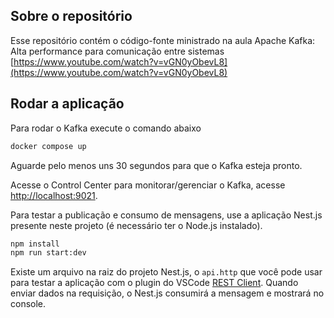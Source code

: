 ## Sobre o repositório
Esse repositório contém o código-fonte ministrado na aula Apache Kafka: Alta performance para comunicação entre sistemas [https://www.youtube.com/watch?v=vGN0yObevL8](https://www.youtube.com/watch?v=vGN0yObevL8)

## Rodar a aplicação

Para rodar o Kafka execute o comando abaixo

```bash
docker compose up
```

Aguarde pelo menos uns 30 segundos para que o Kafka esteja pronto.

Acesse o Control Center para monitorar/gerenciar o Kafka, acesse [http://localhost:9021](http://localhost:9021).

Para testar a publicação e consumo de mensagens, use a aplicação Nest.js presente neste projeto (é necessário ter o Node.js instalado).

```bash
npm install 
npm run start:dev
```

Existe um arquivo na raiz do projeto Nest.js, o `api.http` que você pode usar para testar a aplicação com o plugin do VSCode [REST Client](https://marketplace.visualstudio.com/items?itemName=humao.rest-client). Quando enviar dados na requisição, o Nest.js consumirá a mensagem e mostrará no console.
